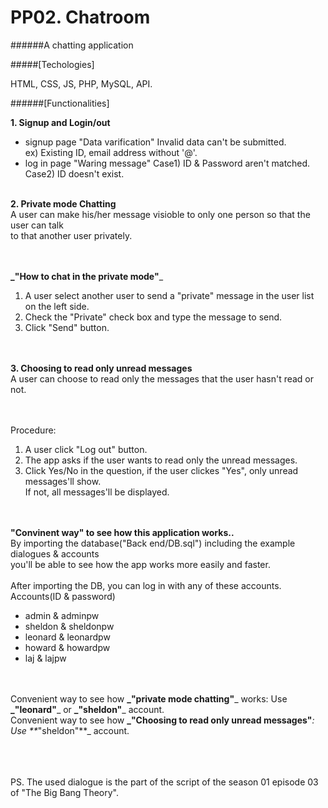 <h1 style=>PP02. Chatroom</h1>

######A chatting application

#####[Techologies]

HTML, CSS, JS, PHP, MySQL, API. 

######[Functionalities]

**1. Signup and Login/out** </br>
   - signup page
    "Data varification"
    Invalid data can't be submitted.  
    ex) Existing ID, email address without '@'.
    <br/>
   - log in page
    "Waring message"
    Case1) ID & Password aren't matched.
    Case2) ID doesn't exist.
   <br/><br/>
   
**2. Private mode Chatting** </br>
  A user can make his/her message visioble to only one person so that the user can talk <br/>
  to that another user privately.<br/>
  <br/><br/>
  
  **_"How to chat in the private mode"**_<br/>
  1. A user select another user to send a "private" message in the user list on the left side.<br/>
  2. Check the "Private" check box and type the message to send. <br/>
  3. Click "Send" button. <br/>
  <br/><br/>
  
**3. Choosing to read only unread messages**</br>
  A user can choose to read only the messages that the user hasn't read or not.<br/>
   <br/><br/>
   
  Procedure:<br/>
  1) A user click "Log out" button. <br/>
  2) The app asks if the user wants to read only the unread messages. <br/>
  1) Click Yes/No in the question, if the user clickes "Yes", only unread messages'll show.<br/>
    If not, all messages'll be displayed. </br>
  <br/><br/>
 
 **"Convinent way" to see how this application works..**</br>
 By importing the database("Back end/DB.sql") including the example dialogues & accounts</br>
 you'll be able to see how the app works more easily and faster. </br>
 </br>
 After importing the DB, you can log in with any of these accounts.</br>
    Accounts(ID & password)<br/>
   - admin   & adminpw   <br/>
   - sheldon & sheldonpw <br/>
   - leonard & leonardpw <br/>
   - howard  & howardpw  <br/>
   - laj     & lajpw    <br/>
   <br/><br/>
   
Convenient way to see how **_"private mode chatting"**_ works: Use **_"leonard"**_ or **_"sheldon"**_ account.<br/>
Convenient way to see how **_"Choosing to read only unread messages"**_: Use **_"sheldon"**_ account.<br/>
   <br/><br/><br/>


PS. The used dialogue is the part of the script of the season 01 episode 03 of "The Big Bang Theory".
